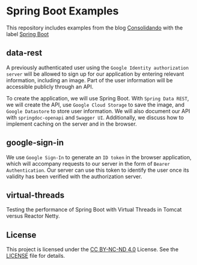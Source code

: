 # Spring Boot Examples

This repository includes examples from the blog [Consolidando](http://diy.elmolidelanoguera.com/) with the label [Spring Boot](https://diy.elmolidelanoguera.com/search/label/Spring%20Boot)

## data-rest
A previously authenticated user using the `Google Identity authorization server` will be allowed to sign up for our application by entering relevant information, including an image. Part of the user information will be accessible publicly through an API.

To create the application, we will use Spring Boot. With `Spring Data REST`, we will create the API, use `Google Cloud Storage` to save the image, and `Google Datastore` to store user information. We will also document our API with `springdoc-openapi` and `Swagger UI`. Additionally, we discuss how to implement caching on the server and in the browser.
 
## google-sign-in
We use `Google Sign-In` to generate an `ID token` in the browser application, which will accompany requests to our server in the form of `Bearer Authentication`. Our server can use this token to identify the user once its validity has been verified with the authorization server.

## virtual-threads

Testing the performance of Spring Boot with Virtual Threads in Tomcat versus Reactor Netty.

## License

This project is licensed under the [CC BY-NC-ND 4.0](https://creativecommons.org/licenses/by-nc-nd/4.0/) License. See the [LICENSE](LICENSE.md) file for details.